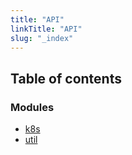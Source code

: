 ```yaml
---
title: "API"
linkTitle: "API"
slug: "_index"
---
```


## Table of contents

### Modules

- [k8s](modules/k8s.md)
- [util](modules/util.md)
